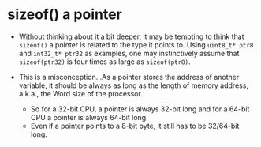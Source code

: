 # sizeof() a pointer

- Without thinking about it a bit deeper, it may be tempting to think that `sizeof()` a pointer is related to the type it
  points to. Using `uint8_t* ptr8` and `int32_t* ptr32` as examples, one may instinctively assume that `sizeof(ptr32)`
  is four times as large as `sizeof(ptr8)`.

- This is a misconception...As a pointer stores the address of another variable, it should be always as long as the
  length of memory address, a.k.a., the Word size of the processor.
  - So for a 32-bit CPU, a pointer is always 32-bit long and for a 64-bit CPU a pointer is always 64-bit long.
  - Even if a pointer points to a 8-bit byte, it still has to be 32/64-bit long.

